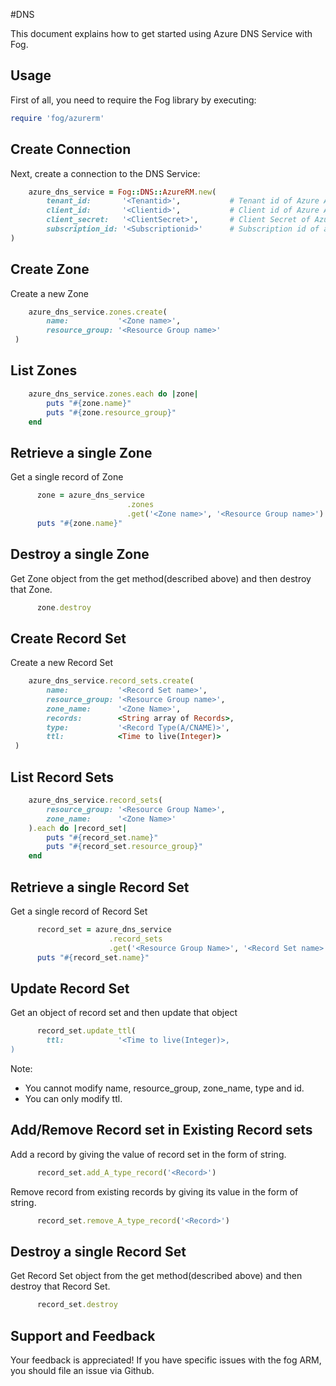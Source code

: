 #DNS

This document explains how to get started using Azure DNS Service with Fog.

## Usage

First of all, you need to require the Fog library by executing:

```ruby
require 'fog/azurerm'
```

## Create Connection

Next, create a connection to the DNS Service:

```ruby
    azure_dns_service = Fog::DNS::AzureRM.new(
        tenant_id:       '<Tenantid>',           # Tenant id of Azure Active Directory Application
        client_id:       '<Clientid>',           # Client id of Azure Active Directory Application
        client_secret:   '<ClientSecret>',       # Client Secret of Azure Active Directory Application
        subscription_id: '<Subscriptionid>'      # Subscription id of an Azure Account
)
```
## Create Zone

Create a new Zone

```ruby
    azure_dns_service.zones.create(
        name:           '<Zone name>',
        resource_group: '<Resource Group name>'
 )
```
## List Zones

```ruby
    azure_dns_service.zones.each do |zone|
        puts "#{zone.name}"
        puts "#{zone.resource_group}"
    end
```

## Retrieve a single Zone

Get a single record of Zone

```ruby
      zone = azure_dns_service
                          .zones
                          .get('<Zone name>', '<Resource Group name>')
      puts "#{zone.name}"
```

## Destroy a single Zone

Get Zone object from the get method(described above) and then destroy that Zone.

```ruby
      zone.destroy
```

## Create Record Set

Create a new Record Set

```ruby
    azure_dns_service.record_sets.create(
        name:           '<Record Set name>',
        resource_group: '<Resource Group name>',
        zone_name:      '<Zone Name>',
        records:        <String array of Records>,
        type:           '<Record Type(A/CNAME)>',
        ttl:            <Time to live(Integer)>
 )
```

## List Record Sets

```ruby
    azure_dns_service.record_sets(
        resource_group: '<Resource Group Name>',
        zone_name:      '<Zone Name>'
    ).each do |record_set|
        puts "#{record_set.name}"
        puts "#{record_set.resource_group}"
    end
```

## Retrieve a single Record Set

Get a single record of Record Set

```ruby
      record_set = azure_dns_service
                      .record_sets
                      .get('<Resource Group Name>', '<Record Set name>', '<Zone Name>', '<Record Type>')
      puts "#{record_set.name}"
```

## Update Record Set

Get an object of record set and then update that object

```ruby
      record_set.update_ttl(
        ttl:            '<Time to live(Integer)>, 
)
```

Note: 
* You cannot modify name, resource_group, zone_name, type and id.
* You can only modify ttl.

## Add/Remove Record set in Existing Record sets

Add a record by giving the value of record set in the form of string.

```ruby
      record_set.add_A_type_record('<Record>')
```

Remove record from existing records by giving its value in the form of string.

```ruby
      record_set.remove_A_type_record('<Record>')
```

## Destroy a single Record Set

Get Record Set object from the get method(described above) and then destroy that Record Set.

```ruby
      record_set.destroy
```

## Support and Feedback
Your feedback is appreciated! If you have specific issues with the fog ARM, you should file an issue via Github.
